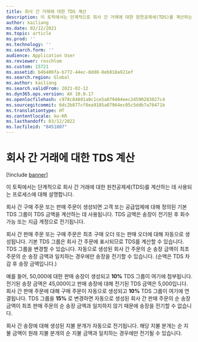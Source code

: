 ```yaml
---
title: 회사 간 거래에 대한 TDS 계산
description: 이 토픽에서는 단계적으로 회사 간 거래에 대한 원천공제세(TDS)를 계산하는 데 사용되는 프로세스에 대해 설명합니다.
author: kailiang
ms.date: 02/12/2021
ms.topic: article
ms.prod: ''
ms.technology: ''
ms.search.form: ''
audience: Application User
ms.reviewer: roschlom
ms.custom: 15721
ms.assetid: b4b406fa-b772-44ec-8dd8-8eb818a921ef
ms.search.region: Global
ms.author: kailiang
ms.search.validFrom: 2021-02-12
ms.dyn365.ops.version: AX 10.0.17
ms.openlocfilehash: c978c84891a0c1ce5a079484eec24590283027c4
ms.sourcegitcommit: 6dc2b877cf8ea9185a07964ec05c5ddb7a78471b
ms.translationtype: HT
ms.contentlocale: ko-KR
ms.lasthandoff: 03/12/2022
ms.locfileid: "8451807"
---
```

# <a name="tds-calculation-on-intercompany-transactions"></a>회사 간 거래에 대한 TDS 계산

[!include [banner](../includes/banner.md)]

이 토픽에서는 단계적으로 회사 간 거래에 대한 원천공제세(TDS)를 계산하는 데 사용되는 프로세스에 대해 설명합니다.

회사 간 구매 주문 또는 판매 주문이 생성되면 고객 또는 공급업체에 대해 정의된 기본 TDS 그룹이 TDS 금액을 계산하는 데 사용됩니다. TDS 금액은 송장이 전기된 후 회수 가능 또는 지급 계정으로 전기됩니다.

회사 간 판매 주문 또는 구매 주문은 최초 구매 오더 또는 판매 오더에 대해 자동으로 생성됩니다. 기본 TDS 그룹은 회사 간 주문에 표시되므로 TDS를 계산할 수 있습니다. TDS 그룹을 변경할 수 있습니다. 자동으로 생성된 회사 간 주문의 순 송장 금액이 최초 주문의 순 송장 금액과 일치하는 경우에만 송장을 전기할 수 있습니다. (순액은 TDS 차감 후 송장 금액입니다.)

예를 들어, 50,000에 대한 판매 송장이 생성되고 **10%** TDS 그룹이 여기에 첨부됩니다. 전기된 송장 금액은 45,000이고 판매 송장에 대해 전기된 TDS 금액은 5,000입니다. 회사 간 판매 주문에 대해 구매 주문이 자동으로 생성되고 **10%** TDS 그룹이 여기에 연결됩니다. TDS 그룹을 **15%** 로 변경하면 자동으로 생성된 회사 간 판매 주문의 순 송장 금액이 최초 판매 주문의 순 송장 금액과 일치하지 않기 때문에 송장을 전기할 수 없습니다.

회사 간 송장에 대해 생성된 지불 분개가 자동으로 전기됩니다. 해당 지불 분개는 순 지불 금액이 원래 지불 분개의 순 지불 금액과 일치하는 경우에만 전기될 수 있습니다.
